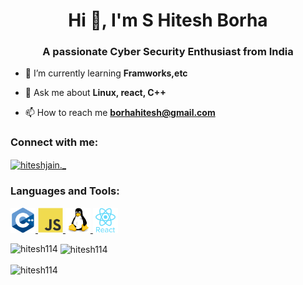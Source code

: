 <h1 align="center">Hi 👋, I'm S Hitesh Borha</h1>
<h3 align="center">A passionate Cyber Security Enthusiast from India</h3>

- 🌱 I’m currently learning **Framworks,etc**

- 💬 Ask me about **Linux, react, C++**

- 📫 How to reach me **borhahitesh@gmail.com**

<h3 align="left">Connect with me:</h3>
<p align="left">
<a href="https://instagram.com/hiteshjain._" target="blank"><img align="center" src="https://raw.githubusercontent.com/rahuldkjain/github-profile-readme-generator/master/src/images/icons/Social/instagram.svg" alt="hiteshjain._" height="30" width="40" /></a>
</p>

<h3 align="left">Languages and Tools:</h3>
<p align="left"> <a href="https://www.w3schools.com/cpp/" target="_blank" rel="noreferrer"> <img src="https://raw.githubusercontent.com/devicons/devicon/master/icons/cplusplus/cplusplus-original.svg" alt="cplusplus" width="40" height="40"/> </a> <a href="https://developer.mozilla.org/en-US/docs/Web/JavaScript" target="_blank" rel="noreferrer"> <img src="https://raw.githubusercontent.com/devicons/devicon/master/icons/javascript/javascript-original.svg" alt="javascript" width="40" height="40"/> </a> <a href="https://www.linux.org/" target="_blank" rel="noreferrer"> <img src="https://raw.githubusercontent.com/devicons/devicon/master/icons/linux/linux-original.svg" alt="linux" width="40" height="40"/> </a> <a href="https://reactjs.org/" target="_blank" rel="noreferrer"> <img src="https://raw.githubusercontent.com/devicons/devicon/master/icons/react/react-original-wordmark.svg" alt="react" width="40" height="40"/> </a> </p>

<p><img align="left" src="https://github-readme-stats.vercel.app/api/top-langs?username=hitesh114&show_icons=true&locale=en&layout=compact" alt="hitesh114" /></p>

<p>&nbsp;<img align="center" src="https://github-readme-stats.vercel.app/api?username=hitesh114&show_icons=true&locale=en" alt="hitesh114" /></p>

<p><img align="center" src="https://github-readme-streak-stats.herokuapp.com/?user=hitesh114&" alt="hitesh114" /></p>
